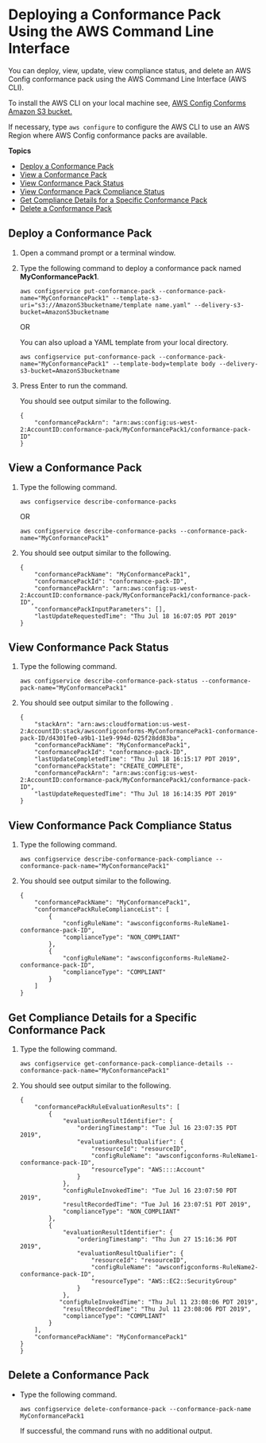 # Deploying a Conformance Pack Using the AWS Command Line Interface<a name="conformance-pack-cli"></a>

You can deploy, view, update, view compliance status, and delete an AWS Config conformance pack using the AWS Command Line Interface \(AWS CLI\)\.

To install the AWS CLI on your local machine see, [AWS Config Conforms Amazon S3 bucket\.](https://s3.console.aws.amazon.com/s3/buckets/aws-config-conforms-docs)

If necessary, type `aws configure` to configure the AWS CLI to use an AWS Region where AWS Config conformance packs are available\.

**Topics**
+ [Deploy a Conformance Pack](#deploy-a-conformance-pack-cli)
+ [View a Conformance Pack](#view-a-conformance-pack)
+ [View Conformance Pack Status](#view-a-conformance-pack-status)
+ [View Conformance Pack Compliance Status](#view-a-conformance-pack-compliance-status)
+ [Get Compliance Details for a Specific Conformance Pack](#get-conformance-pack-compliance-details)
+ [Delete a Conformance Pack](#delete-a-conformance-pack-cli)

## Deploy a Conformance Pack<a name="deploy-a-conformance-pack-cli"></a>

1. Open a command prompt or a terminal window\.

1. Type the following command to deploy a conformance pack named **MyConformancePack1**\.

   ```
   aws configservice put-conformance-pack --conformance-pack-name="MyConformancePack1" --template-s3-uri="s3://AmazonS3bucketname/template name.yaml" --delivery-s3-bucket=AmazonS3bucketname
   ```

   OR

   You can also upload a YAML template from your local directory\.

   ```
   aws configservice put-conformance-pack --conformance-pack-name="MyConformancePack1" --template-body=template body --delivery-s3-bucket=AmazonS3bucketname
   ```

1. Press Enter to run the command\.

   You should see output similar to the following\.

   ```
   {
       "conformancePackArn": "arn:aws:config:us-west-2:AccountID:conformance-pack/MyConformancePack1/conformance-pack-ID"
   }
   ```

## View a Conformance Pack<a name="view-a-conformance-pack"></a>

1. Type the following command\.

   ```
   aws configservice describe-conformance-packs 
   ```

   OR

   ```
   aws configservice describe-conformance-packs --conformance-pack-name="MyConformancePack1"
   ```

1. You should see output similar to the following\.

   ```
   {
       "conformancePackName": "MyConformancePack1",
       "conformancePackId": "conformance-pack-ID",
       "conformancePackArn": "arn:aws:config:us-west-2:AccountID:conformance-pack/MyConformancePack1/conformance-pack-ID",
       "conformancePackInputParameters": [],
       "lastUpdateRequestedTime": "Thu Jul 18 16:07:05 PDT 2019"
   }
   ```

## View Conformance Pack Status<a name="view-a-conformance-pack-status"></a>

1. Type the following command\.

   ```
   aws configservice describe-conformance-pack-status --conformance-pack-name="MyConformancePack1"
   ```

1. You should see output similar to the following \.

   ```
   {
       "stackArn": "arn:aws:cloudformation:us-west-2:AccountID:stack/awsconfigconforms-MyConformancePack1-conformance-pack-ID/d4301fe0-a9b1-11e9-994d-025f28dd83ba",
       "conformancePackName": "MyConformancePack1",
       "conformancePackId": "conformance-pack-ID",
       "lastUpdateCompletedTime": "Thu Jul 18 16:15:17 PDT 2019",
       "conformancePackState": "CREATE_COMPLETE",
       "conformancePackArn": "arn:aws:config:us-west-2:AccountID:conformance-pack/MyConformancePack1/conformance-pack-ID",
       "lastUpdateRequestedTime": "Thu Jul 18 16:14:35 PDT 2019"
   }
   ```

## View Conformance Pack Compliance Status<a name="view-a-conformance-pack-compliance-status"></a>

1. Type the following command\.

   ```
   aws configservice describe-conformance-pack-compliance --conformance-pack-name="MyConformancePack1"
   ```

1. You should see output similar to the following\.

   ```
   {
       "conformancePackName": "MyConformancePack1",
       "conformancePackRuleComplianceList": [
           {
               "configRuleName": "awsconfigconforms-RuleName1-conformance-pack-ID",
               "complianceType": "NON_COMPLIANT"
           },
           {
               "configRuleName": "awsconfigconforms-RuleName2-conformance-pack-ID",
               "complianceType": "COMPLIANT"
           }
       ]
   }
   ```

## Get Compliance Details for a Specific Conformance Pack<a name="get-conformance-pack-compliance-details"></a>

1. Type the following command\.

   ```
   aws configservice get-conformance-pack-compliance-details --conformance-pack-name="MyConformancePack1"
   ```

1. You should see output similar to the following\.

   ```
   {
       "conformancePackRuleEvaluationResults": [
           {
               "evaluationResultIdentifier": {
                   "orderingTimestamp": "Tue Jul 16 23:07:35 PDT 2019",
                   "evaluationResultQualifier": {
                       "resourceId": "resourceID",
                       "configRuleName": "awsconfigconforms-RuleName1-conformance-pack-ID",
                       "resourceType": "AWS::::Account"
                   }
               },
               "configRuleInvokedTime": "Tue Jul 16 23:07:50 PDT 2019",
               "resultRecordedTime": "Tue Jul 16 23:07:51 PDT 2019",
               "complianceType": "NON_COMPLIANT"
           },
           {
               "evaluationResultIdentifier": {
                   "orderingTimestamp": "Thu Jun 27 15:16:36 PDT 2019",
                   "evaluationResultQualifier": {
                       "resourceId": "resourceID",
                       "configRuleName": "awsconfigconforms-RuleName2-conformance-pack-ID",
                       "resourceType": "AWS::EC2::SecurityGroup"
                   }
               },
              "configRuleInvokedTime": "Thu Jul 11 23:08:06 PDT 2019",
               "resultRecordedTime": "Thu Jul 11 23:08:06 PDT 2019",
               "complianceType": "COMPLIANT"
           }
       ],
       "conformancePackName": "MyConformancePack1"
   }
   }
   ```

## Delete a Conformance Pack<a name="delete-a-conformance-pack-cli"></a>
+ Type the following command\.

  ```
  aws configservice delete-conformance-pack --conformance-pack-name MyConformancePack1
  ```

  If successful, the command runs with no additional output\.